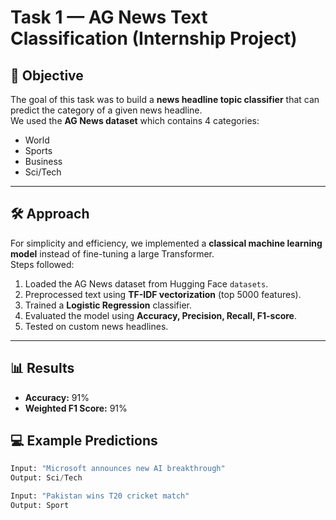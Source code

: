 # Task 1 — AG News Text Classification (Internship Project)

## 📌 Objective
The goal of this task was to build a **news headline topic classifier** that can predict the category of a given news headline.  
We used the **AG News dataset** which contains 4 categories:
- World
- Sports
- Business
- Sci/Tech

---

## 🛠️ Approach
For simplicity and efficiency, we implemented a **classical machine learning model** instead of fine-tuning a large Transformer.  
Steps followed:
1. Loaded the AG News dataset from Hugging Face `datasets`.
2. Preprocessed text using **TF-IDF vectorization** (top 5000 features).
3. Trained a **Logistic Regression** classifier.
4. Evaluated the model using **Accuracy, Precision, Recall, F1-score**.
5. Tested on custom news headlines.

---

## 📊 Results
- **Accuracy:** 91%
- **Weighted F1 Score:** 91%


## 💻 Example Predictions
```python
Input: "Microsoft announces new AI breakthrough"
Output: Sci/Tech

Input: "Pakistan wins T20 cricket match"
Output: Sport
